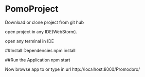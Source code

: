 # PomoProject

Download or clone project from git hub 

open project in any IDE(WebStorm).

open any terminal in IDE

##Install Dependencies
npm install


##Run the Application
npm start

Now browse app to or type in url  http://localhost:8000/Promodoro/

